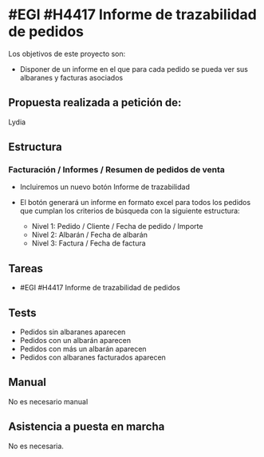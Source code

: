 # #EGI #H4417 Informe de trazabilidad de pedidos

Los objetivos de este proyecto son:
+ Disponer de un informe en el que para cada pedido se pueda ver sus albaranes y facturas asociados

## Propuesta realizada a petición de:
Lydia

## Estructura

### Facturación / Informes / Resumen de pedidos de venta
+ Incluiremos un nuevo botón Informe de trazabilidad

+ El botón generará un informe en formato excel para todos los pedidos que cumplan los criterios de búsqueda con la siguiente estructura:
    + Nivel 1: Pedido / Cliente / Fecha de pedido / Importe
    + Nivel 2: Albarán / Fecha de albarán
    + Nivel 3: Factura / Fecha de factura


## Tareas
* #EGI #H4417 Informe de trazabilidad de pedidos

## Tests
+ Pedidos sin albaranes aparecen
+ Pedidos con un albarán aparecen
+ Pedidos con más un albarán aparecen
+ Pedidos con albaranes facturados aparecen


## Manual
No es necesario manual

## Asistencia a puesta en marcha
No es necesaria.